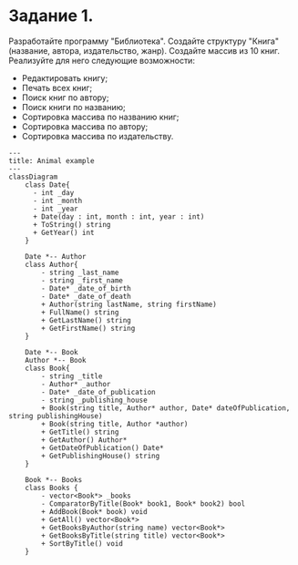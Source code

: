 # Задание 1.
Разработайте программу "Библиотека". 
Создайте структуру "Книга" (название, автора, издательство, жанр). 
Создайте массив из 10 книг.
Реализуйте для него следующие возможности:
- Редактировать книгу;
- Печать всех книг;
- Поиск книг по автору;
- Поиск книги по названию;
- Сортировка массива по названию книг;
- Сортировка массива по автору;
- Сортировка массива по издательству.

```mermaid
---
title: Animal example
---
classDiagram
    class Date{
      - int _day 
      - int _month
      - int _year
      + Date(day : int, month : int, year : int)
      + ToString() string
      + GetYear() int
    }

    Date *-- Author
    class Author{
        - string _last_name
        - string _first_name
        - Date* _date_of_birth
        - Date* _date_of_death
        + Author(string lastName, string firstName)
        + FullName() string
        + GetLastName() string
        + GetFirstName() string
    }
    
    Date *-- Book
    Author *-- Book
    class Book{
        - string _title
        - Author* _author
        - Date* _date_of_publication
        - string _publishing_house
        + Book(string title, Author* author, Date* dateOfPublication, string publishingHouse)
        + Book(string title, Author *author)
        + GetTitle() string
        + GetAuthor() Author*
        + GetDateOfPublication() Date*
        + GetPublishingHouse() string
    }

    Book *-- Books
    class Books {
        - vector<Book*> _books
        - ComparatorByTitle(Book* book1, Book* book2) bool
        + AddBook(Book* book) void
        + GetAll() vector<Book*>
        + GetBooksByAuthor(string name) vector<Book*>
        + GetBooksByTitle(string title) vector<Book*>
        + SortByTitle() void
    }
```
